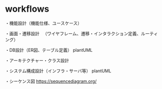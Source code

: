 # workflows
・機能設計（機能仕様、ユースケース）

・画面・遷移設計
　（ワイヤフレーム、遷移・インタラクション定義、ルーティング）

・DB設計（ER図、テーブル定義）
plantUML

・アーキテクチャー・クラス設計

・システム構成設計（インフラ・サーバ等）
plantUML

・シーケンス図
https://sequencediagram.org/
